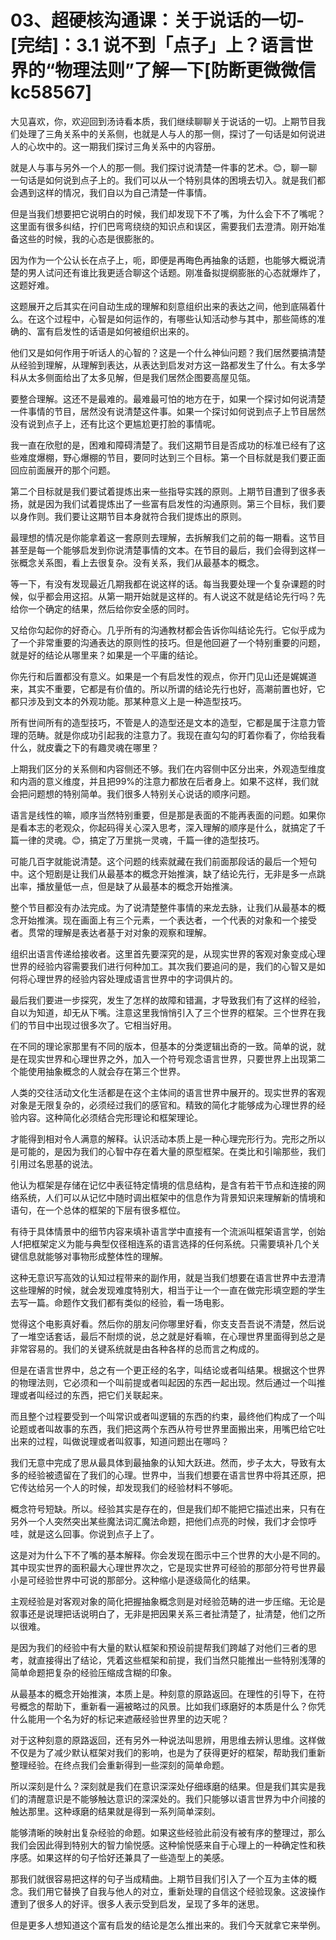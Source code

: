 # 03、超硬核沟通课：关于说话的一切-[完结]：3.1 说不到「点子」上？语言世界的“物理法则”了解一下[防断更微微信kc58567]

大见喜欢，你，欢迎回到汤诗看本质，我们继续聊聊关于说话的一切。上期节目我们处理了三角关系中的关系侧，也就是人与人的那一侧，探讨了一句话是如何说进人的心坎中的。这一期我们探讨三角关系中的内容册。

就是人与事与另外一个人的那一侧。我们探讨说清楚一件事的艺术。😊，聊一聊一句话是如何说到点子上的。我们可以从一个特别具体的困境去切入。就是我们都会遇到这样的情况，我们自以为自己清楚一件事情。

但是当我们想要把它说明白的时候，我们却发现下不了嘴，为什么会下不了嘴呢？这里面有很多纠结，拧们巴弯弯绕绕的知识点和误区，需要我们去澄清。刚开始准备这些的时候，我的心态是很膨胀的。

因为作为一个公认长在点子上，呃，即便是再晦色再抽象的话题，也能够大概说清楚的男人试问还有谁比我更适合聊这个话题。刚准备拟提纲膨胀的心态就爆炸了，这题好难。

这题展开之后其实在问自动生成的理解和刻意组织出来的表达之间，他到底隔着什么。在这个过程中，心智是如何运作的，有哪些认知活动参与其中，那些简练的准确的、富有启发性的话语是如何被组织出来的。

他们又是如何作用于听话人的心智的？这是一个什么神仙问题？我们居然要搞清楚从经验到理解，从理解到表达，从表达到启发对方这一路都发生了什么。有太多学科从太多侧面给出了太多见解，但是我们居然企图要高屋见瓴。

要整合理解。这还不是最难的。最难最可怕的地方在于，如果一个探讨如何说清楚一件事情的节目，居然没有说清楚这件事。如果一个探讨如何说到点子上节目居然没有说到点子上，还有比这个更尴尬更打脸的事情呢。

我一直在欣慰的是，困难和障碍清楚了。我们这期节目是否成功的标准已经有了这些难度爆棚，野心爆棚的节目，要同时达到三个目标。第一个目标就是我们要正面回应前面展开的那个问题。

第二个目标就是我们要试着提炼出来一些指导实践的原则。上期节目遭到了很多表扬，就是因为我们试着提炼出了一些富有启发性的沟通原则。第三个目标，我们要以身作则。我们要让这期节目本身就符合我们提炼出的原则。

最理想的情况是你能拿着这一套原则去理解，去拆解我们之前的每一期看。这节目甚至是每一个能够启发到你说清楚事情的文本。在节目的最后，我们会得到这样一张概念关系图，看上去很复杂。没有关系，我们从最基本的概念。

等一下，有没有发现最近几期我都在说这样的话。每当我要处理一个复杂课题的时候，似乎都会用这招。从第一期开始就是这样的。有人说这不就是结论先行吗？先给你一个确定的结果，然后给你安全感的同时。

又给你勾起你的好奇心。几乎所有的沟通教材都会告诉你叫结论先行。它似乎成为了一个非常重要的沟通表达的原则性的技巧。但是他回避了一个特别重要的问题，就是好的结论从哪里来？如果是一个平庸的结论。

你先行和后置都没有意义。如果是一个有启发性的观点，你开门见山还是娓娓道来，其实不重要，它都是有价值的。所以所谓的结论先行也好，高潮前置也好，它都只涉及到文本的外观功能。那某种意义上是一种造型技巧。

所有世间所有的造型技巧，不管是人的造型还是文本的造型，它都是属于注意力管理的范畴。就是你成功引起我的注意力了。我现在直勾勾的盯着你看了，你给我看什么，就皮囊之下的有趣灵魂在哪里？

上期我们区分的关系侧和内容侧还不够。我们在内容侧中区分出来，外观造型维度和内涵的意义维度，并且把99%的注意力都放在后者身上。如果不这样，我们就会把问题想的特别简单。我们很多人特别关心说话的顺序问题。

语言是线性的嘛，顺序当然特别重要，但是那是表面的不能再表面的问题。如果你是看本志的老观众，你起码得关心深入思考，深入理解的顺序是什么，就搞定了千篇一律的灵魂。😊，搞定了万里挑一灵魂，千篇一律的造型技巧。

可能几百字就能说清楚。这个问题的线索就藏在我们前面那段话的最后一个短句中。这个短剧是让我们从最基本的概念开始推演，缺了结论先行，无非是多一点跳出率，播放量低一点，但是缺了从最基本的概念开始推演。

整个节目都没有办法完成。为了说清楚整件事情的来龙去脉，让我们从最基本的概念开始推演。现在画面上有三个元素，一个表达者，一个代表的对象和一个接受者。贯常的理解是表达者基于对对象的观察和理解。

组织出语言传递给接收者。这里首先要深究的是，从现实世界的客观对象变成心理世界的经验内容需要我们进行何种加工。其次我们要追问的是，我们的心智又是如何将心理世界的经验内容处理成语言世界中的字词俱片的。

最后我们要进一步探究，发生了怎样的故障和错漏，才导致我们有了这样的经验，自以为知道，却无从下嘴。注意这里我悄悄引入了三个世界的框架。三个世界在我们的节目中出现过很多次了。它相当好用。

在不同的理论家那里有不同的版本，但基本的分类逻辑出奇的一致。简单的说，就是在现实世界和心理世界之外，加入一个符号观念语言世界，只要世界上出现第二个能使用抽象概念的人就会存在第三个世界。

人类的交往活动文化生活都是在这个主体间的语言世界中展开的。现实世界的客观对象是无限复杂的，必须经过我们的感官和。精致的简化才能够成为心理世界的经验内容。这种简化必须结合完形理论和框架理论。

才能得到相对令人满意的解释。认识活动本质上是一种心理完形行为。完形之所以是可能的，是因为我们的心智中存在着大量的原型框架。在类比和引喻那些，我们引用过名思基的说法。

他认为框架是存储在记忆中表征特定情境的信息结构，是含有若干节点和连接的网络系统，人们可以从记忆中随时调出框架中的信息作为背景知识来理解新的情境和语句，在一个总体的框架的下层有很多框位。

有待于具体情景中的细节内容来填补语言学中直接有一个流派叫框架语言学，创始人f把框架定义为能与典型仅径相连系的语言选择的任何系统。只需要填补几个关键信息就能够对事物形成整体性的理解。

这种无意识写高效的认知过程带来的副作用，就是当我们想要在语言世界中去澄清这些理解的时候，就会发现难度特别大，相当于让一个一直在做完形填空题的学生去写一篇。命题作文我们都有类似的经验，看一场电影。

觉得这个电影真好看。然后你的朋友问你哪里好看，你支支吾吾说不清楚，然后说了一堆空话套话，最后不耐烦的说，总之就是好看嘛，在心理世界里面得到总之是非常容易的。我们的关键系统就是由各种各样的总而言之构成的。

但是在语言世界中，总之有一个更正经的名字，叫结论或者叫结果。根据这个世界的物理法则，它必须和一个叫前提或者叫起因的东西一起出现。然后通过一个叫推理或者叫经过的东西，把它们关联起来。

而且整个过程要受到一个叫常识或者叫逻辑的东西的约束，最终他们构成了一个叫论题或者叫故事的东西，我们把这两个东西从符号世界里面搬出来，用嘴巴给它吐出来的过程，叫做说理或者叫叙事，知道问题出在哪吗？

我们无意中完成了思从最具体到最抽象的认知大跃进。然而，步子太大，导致有太多的经验被遗留在了我们的心理。世界中，当我们想要在语言世界中将其还原，把它传达给另一个人的时候，却发现我们的经验材料不够呃。

概念符号短缺。所以。经验其实是存在的，但是我们却不能把它描述出来，只有在另外一个人突然突出某些魔法词汇魔法命题，把他们点亮的时候，我们才会惊呼哇，就是这么回事。你说到点子上了。

这是对为什么下不了嘴的基本解释。你会发现在图示中三个世界的大小是不同的。其中现实世界的面积最大心理世界次之，它是现实世界可经验的那部分符号世界最小是可经验世界中可说的那部分。这种缩小是逐级简化的结果。

主观经验是对客观对象的简化把握抽象概念则是对经验范畴的进一步压缩。无论是叙事还是说理把话说明白了，无非是把因果关系三者扯清楚了，扯清楚，他们之所以很难。

是因为我们的经验中有大量的默认框架和预设前提帮我们跨越了对他们三者的思考，就直接得出了结论，凭着这些框架和前提，我们当然只能推出一些特别浅薄的简单命题把复杂的经验压缩成含糊的印象。

从最基本的概念开始推演，本质上是。种刻意的原路返回。在理性的引导下，在符号概念的帮助下，重新看一遍被略过的风景。比如我们琢磨好的本质是什么？你凭什么能用一个名为好的标记来遮蔽经验世界里的边天呢？

对于这种刻意的原路返回，还有另外一种说法叫思辨，用思维去辨认思维。这样做不仅是为了减少默认框架对我们的影响，也是为了获得更好的框架，帮助我们重新整理经验。在终点我们会重新得到一些深刻的简单命题。

所以深刻是什么？深刻就是我们在意识深深处仔细琢磨的结果。但是我们其实是我们的清醒意识是不能够触达意识的深深处的。我们只能够以语言世界为中介间接的触达那里。这种琢磨的结果就是得到一系列简单深刻。

能够清晰的映射出复杂经验的命题。如果这些经验此前没有被有序的整理过，那么我们会因此得到特别大的智力愉悦感。这种愉悦感来自于心理上的一种确定性和秩序感。如果这样的句子恰好还兼具了一些造型上的美感。

那我们就很容易把这样的句子当成精曲。上期节目我们引入了一个互为主体的概念。我们用它替换了自我与他人的对立，重新处理的自信这个经验现象。这波操作遭到了很多人的好评。很多人表示受到启发，呈现了多年的迷思。

但是更多人想知道这个富有启发的结论是怎么推出来的。我们今天就拿它来举例。